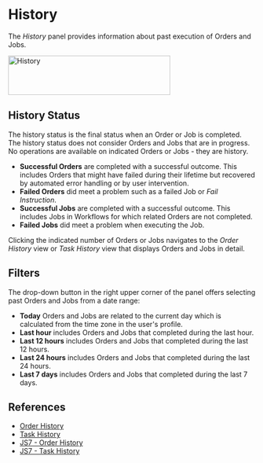 # History

The *History* panel provides information about past execution of Orders and Jobs.

<img src="assets/help-files/images/dashboard-history.png" alt="History" width="330" height="80" />

## History Status

The history status is the final status when an Order or Job is completed. The history status does not consider Orders and Jobs that are in progress. No operations are available on indicated Orders or Jobs - they are history.

- **Successful Orders** are completed with a successful outcome. This includes Orders that might have failed during their lifetime but recovered by automated error handling or by user intervention.
- **Failed Orders** did meet a problem such as a failed Job or *Fail Instruction*.
- **Successful Jobs** are completed with a successful outcome. This includes Jobs in Workflows for which related Orders are not completed.
- **Failed Jobs** did meet a problem when executing the Job.

Clicking the indicated number of Orders or Jobs navigates to the *Order History* view or *Task History* view that displays Orders and Jobs in detail.

## Filters

The drop-down button in the right upper corner of the panel offers selecting past Orders and Jobs from a date range:

- **Today** Orders and Jobs are related to the current day which is calculated from the time zone in the user's profile.
- **Last hour** includes Orders and Jobs that completed during the last hour.
- **Last 12 hours** includes Orders and Jobs that completed during the last 12 hours.
- **Last 24 hours** includes Orders and Jobs that completed during the last 24 hours.
- **Last 7 days** includes Orders and Jobs that completed during the last 7 days.

## References

- [Order History](/history-orders)
- [Task History](/history-tasks)
- [JS7 - Order History](https://kb.sos-berlin.com/display/JS7/JS7+-+Order+History)
- [JS7 - Task History](https://kb.sos-berlin.com/display/JS7/JS7+-+Task+History)

